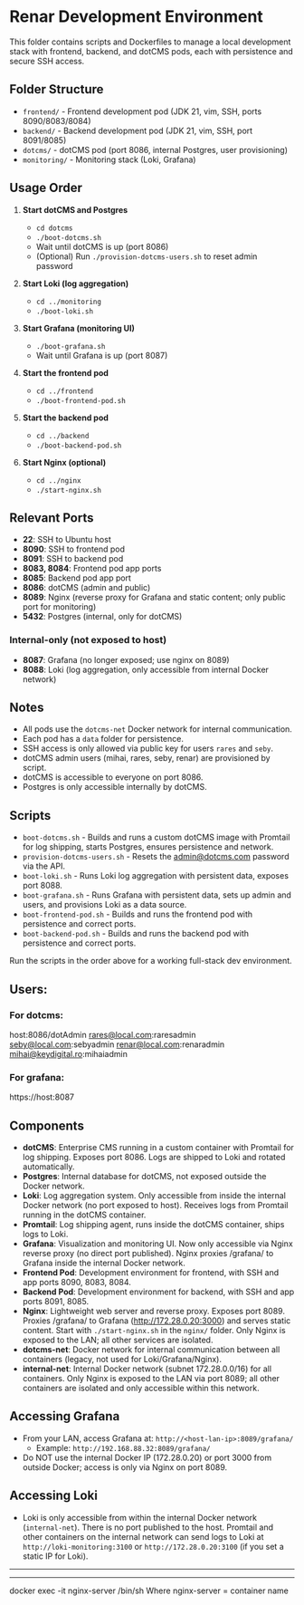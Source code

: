 # Renar Development Environment

This folder contains scripts and Dockerfiles to manage a local development stack with frontend, backend, and dotCMS pods, each with persistence and secure SSH access.

## Folder Structure

- `frontend/` - Frontend development pod (JDK 21, vim, SSH, ports 8090/8083/8084)
- `backend/`  - Backend development pod (JDK 21, vim, SSH, port 8091/8085)
- `dotcms/`   - dotCMS pod (port 8086, internal Postgres, user provisioning)
- `monitoring/` - Monitoring stack (Loki, Grafana)


## Usage Order

1. **Start dotCMS and Postgres**
   - `cd dotcms`
   - `./boot-dotcms.sh`
   - Wait until dotCMS is up (port 8086)
   - (Optional) Run `./provision-dotcms-users.sh` to reset admin password

2. **Start Loki (log aggregation)**
   - `cd ../monitoring`
   - `./boot-loki.sh`

3. **Start Grafana (monitoring UI)**
   - `./boot-grafana.sh`
   - Wait until Grafana is up (port 8087)

4. **Start the frontend pod**
   - `cd ../frontend`
   - `./boot-frontend-pod.sh`

5. **Start the backend pod**
   - `cd ../backend`
   - `./boot-backend-pod.sh`

6. **Start Nginx (optional)**
   - `cd ../nginx`
   - `./start-nginx.sh`



## Relevant Ports

- **22**: SSH to Ubuntu host
- **8090**: SSH to frontend pod
- **8091**: SSH to backend pod
- **8083, 8084**: Frontend pod app ports
- **8085**: Backend pod app port
- **8086**: dotCMS (admin and public)
- **8089**: Nginx (reverse proxy for Grafana and static content; only public port for monitoring)
- **5432**: Postgres (internal, only for dotCMS)

### Internal-only (not exposed to host)
- **8087**: Grafana (no longer exposed; use nginx on 8089)
- **8088**: Loki (log aggregation, only accessible from internal Docker network)

## Notes
- All pods use the `dotcms-net` Docker network for internal communication.
- Each pod has a `data` folder for persistence.
- SSH access is only allowed via public key for users `rares` and `seby`.
- dotCMS admin users (mihai, rares, seby, renar) are provisioned by script.
- dotCMS is accessible to everyone on port 8086.
- Postgres is only accessible internally by dotCMS.

## Scripts
- `boot-dotcms.sh` - Builds and runs a custom dotCMS image with Promtail for log shipping, starts Postgres, ensures persistence and network.
- `provision-dotcms-users.sh` - Resets the admin@dotcms.com password via the API.
- `boot-loki.sh` - Runs Loki log aggregation with persistent data, exposes port 8088.
- `boot-grafana.sh` - Runs Grafana with persistent data, sets up admin and users, and provisions Loki as a data source.
- `boot-frontend-pod.sh` - Builds and runs the frontend pod with persistence and correct ports.
- `boot-backend-pod.sh` - Builds and runs the backend pod with persistence and correct ports.

Run the scripts in the order above for a working full-stack dev environment.

## Users:

### For dotcms:
host:8086/dotAdmin
rares@local.com:raresadmin
seby@local.com:sebyadmin
renar@local.com:renaradmin
mihai@keydigital.ro:mihaiadmin

### For grafana:
https://host:8087


## Components

- **dotCMS**: Enterprise CMS running in a custom container with Promtail for log shipping. Exposes port 8086. Logs are shipped to Loki and rotated automatically.
- **Postgres**: Internal database for dotCMS, not exposed outside the Docker network.
- **Loki**: Log aggregation system. Only accessible from inside the internal Docker network (no port exposed to host). Receives logs from Promtail running in the dotCMS container.
- **Promtail**: Log shipping agent, runs inside the dotCMS container, ships logs to Loki.
- **Grafana**: Visualization and monitoring UI. Now only accessible via Nginx reverse proxy (no direct port published). Nginx proxies /grafana/ to Grafana inside the internal Docker network.
- **Frontend Pod**: Development environment for frontend, with SSH and app ports 8090, 8083, 8084.
- **Backend Pod**: Development environment for backend, with SSH and app ports 8091, 8085.
- **Nginx**: Lightweight web server and reverse proxy. Exposes port 8089. Proxies /grafana/ to Grafana (http://172.28.0.20:3000) and serves static content. Start with `./start-nginx.sh` in the `nginx/` folder. Only Nginx is exposed to the LAN; all other services are isolated.
- **dotcms-net**: Docker network for internal communication between all containers (legacy, not used for Loki/Grafana/Nginx).
- **internal-net**: Internal Docker network (subnet 172.28.0.0/16) for all containers. Only Nginx is exposed to the LAN via port 8089; all other containers are isolated and only accessible within this network.


## Accessing Grafana

- From your LAN, access Grafana at: `http://<host-lan-ip>:8089/grafana/`
  - Example: `http://192.168.88.32:8089/grafana/`
- Do NOT use the internal Docker IP (172.28.0.20) or port 3000 from outside Docker; access is only via Nginx on port 8089.

## Accessing Loki

- Loki is only accessible from within the internal Docker network (`internal-net`). There is no port published to the host. Promtail and other containers on the internal network can send logs to Loki at `http://loki-monitoring:3100` or `http://172.28.0.20:3100` (if you set a static IP for Loki).

---

---

docker exec -it nginx-server /bin/sh
Where nginx-server = container name